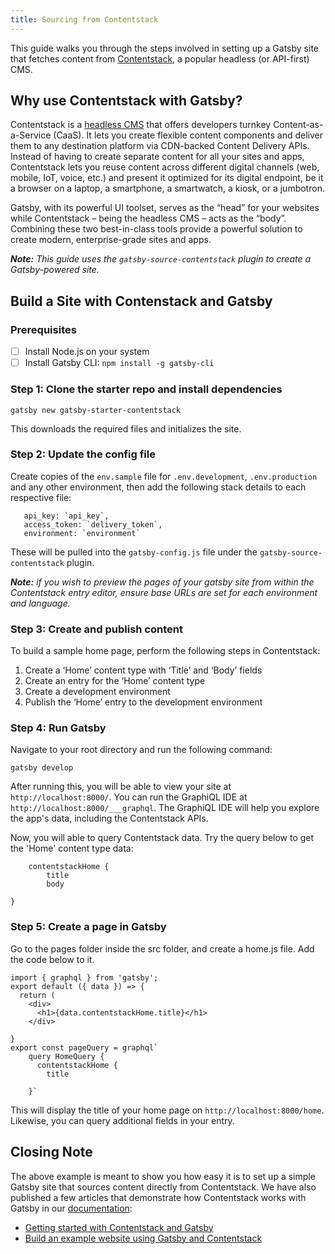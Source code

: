 ```yaml
---
title: Sourcing from Contentstack
---
```


This guide walks you through the steps involved in setting up a Gatsby site that fetches content from [Contentstack](https://www.contentstack.com/), a popular headless (or API-first) CMS.

## Why use Contentstack with Gatsby?

Contentstack is a [headless CMS](https://www.contentstack.com/) that offers developers turnkey Content-as-a-Service (CaaS). It lets you create flexible content components and deliver them to any destination platform via CDN-backed Content Delivery APIs. Instead of having to create separate content for all your sites and apps, Contentstack lets you reuse content across different digital channels (web, mobile, IoT, voice, etc.) and present it optimized for its digital endpoint, be it a browser on a laptop, a smartphone, a smartwatch, a kiosk, or a jumbotron.

Gatsby, with its powerful UI toolset, serves as the “head” for your websites while Contentstack – being the headless CMS – acts as the “body”. Combining these two best-in-class tools provide a powerful solution to create modern, enterprise-grade sites and apps.

_**Note:** This guide uses the `gatsby-source-contentstack` plugin to create a Gatsby-powered site._

## Build a Site with Contenstack and Gatsby

### Prerequisites

- [ ] Install Node.js on your system
- [ ] Install Gatsby CLI: `npm install -g gatsby-cli`

### Step 1: Clone the starter repo and install dependencies

`gatsby new gatsby-starter-contentstack`

This downloads the required files and initializes the site.

### Step 2: Update the config file

Create copies of the `env.sample` file for `.env.development`, `.env.production` and any other environment, then add the following stack details to each respective file:

```
   api_key: `api_key`,
   access_token: `delivery_token`,
   environment: `environment`

```

These will be pulled into the `gatsby-config.js` file under the `gatsby-source-contentstack` plugin.

_**Note:** if you wish to preview the pages of your gatsby site from within the Contentstack entry editor, ensure base URLs are set for each environment and language._

### Step 3: Create and publish content

To build a sample home page, perform the following steps in Contentstack:

1. Create a ‘Home’ content type with ‘Title’ and ‘Body’ fields
1. Create an entry for the ‘Home’ content type
1. Create a development environment
1. Publish the ‘Home’ entry to the development environment

### Step 4: Run Gatsby

Navigate to your root directory and run the following command:

`gatsby develop`

After running this, you will be able to view your site at `http://localhost:8000/`. You can run the GraphiQL IDE at `http://localhost:8000/___graphql`. The GraphiQL IDE will help you explore the app's data, including the Contentstack APIs.

Now, you will able to query Contentstack data. Try the query below to get the 'Home' content type data:

```{
    contentstackHome {
        title
        body

}
```

### Step 5: Create a page in Gatsby

Go to the pages folder inside the src folder, and create a home.js file. Add the code below to it.

```import React from 'react';
import { graphql } from 'gatsby';
export default ({ data }) => {
  return (
    <div>
      <h1>{data.contentstackHome.title}</h1>
    </div>

}
export const pageQuery = graphql`
    query HomeQuery {
      contentstackHome {
        title

    }`
```

This will display the title of your home page on `http://localhost:8000/home`. Likewise, you can query additional fields in your entry.

## Closing Note

The above example is meant to show you how easy it is to set up a simple Gatsby site that sources content directly from Contentstack. We have also published a few articles that demonstrate how Contentstack works with Gatsby in our [documentation](https://www.contentstack.com/docs/?utm_source=gatsby&utm_medium=referral&utm_campaign=2019_06_17_sourcing_from_contentstack):

- [Getting started with Contentstack and Gatsby](https://www.contentstack.com/docs/example-apps/build-a-sample-website-using-gatsby-and-contentstack?utm_source=gatsby&utm_medium=referral&utm_campaign=2019_06_17_sourcing_from_contentstack)
- [Build an example website using Gatsby and Contentstack](https://www.contentstack.com/blog/announcements/best-content-management-platform-2019-siia-codie-award?utm_source=prnewswire&utm_medium=referral&utm_campaign=2019_06_18_best_cms_codie_award)
